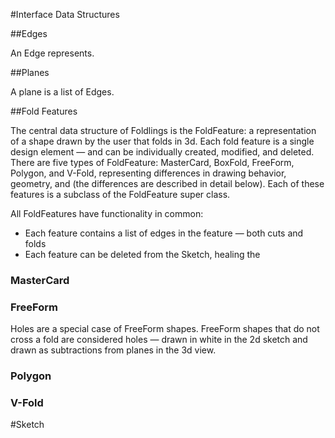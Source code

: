 #Interface Data Structures

##Edges

An Edge represents.

##Planes

A plane is a list of Edges.  

##Fold Features

The central data structure of Foldlings is the FoldFeature: a representation of a shape drawn by the user that folds in 3d.  Each fold feature is a single design element — and can be individually created, modified, and deleted.  There are five types of FoldFeature: MasterCard, BoxFold, FreeForm, Polygon, and V-Fold, representing differences in drawing behavior, geometry, and (the differences are described in detail below).  Each of these features is a subclass of the FoldFeature super class.

All FoldFeatures have functionality in common:

* Each feature contains a list of edges in the feature — both cuts and folds
* Each feature can be deleted from the Sketch, healing the 

### MasterCard

### FreeForm

Holes are a special case of FreeForm shapes.   FreeForm shapes that do not cross a fold are considered holes — drawn in white in the 2d sketch and drawn as subtractions from planes in the 3d view.

### Polygon

### V-Fold

#Sketch
